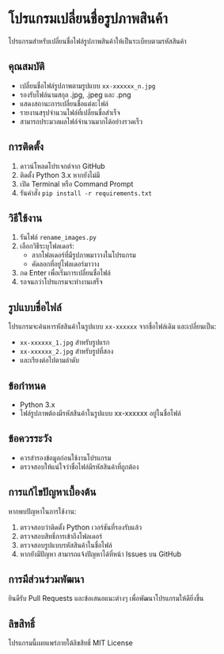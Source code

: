 # โปรแกรมเปลี่ยนชื่อรูปภาพสินค้า

โปรแกรมสำหรับเปลี่ยนชื่อไฟล์รูปภาพสินค้าให้เป็นระเบียบตามรหัสสินค้า

## คุณสมบัติ

- เปลี่ยนชื่อไฟล์รูปภาพตามรูปแบบ `xx-xxxxxx_n.jpg`
- รองรับไฟล์นามสกุล .jpg, .jpeg และ .png
- แสดงสถานะการเปลี่ยนชื่อแต่ละไฟล์
- รายงานสรุปจำนวนไฟล์ที่เปลี่ยนชื่อสำเร็จ
- สามารถประมวลผลไฟล์จำนวนมากได้อย่างรวดเร็ว

## การติดตั้ง

1. ดาวน์โหลดโปรเจกต์จาก GitHub
2. ติดตั้ง Python 3.x หากยังไม่มี
3. เปิด Terminal หรือ Command Prompt
4. รันคำสั่ง `pip install -r requirements.txt`

## วิธีใช้งาน

1. รันไฟล์ `rename_images.py`
2. เลือกวิธีระบุโฟลเดอร์:
   - ลากโฟลเดอร์ที่มีรูปภาพมาวางในโปรแกรม
   - คัดลอกที่อยู่โฟลเดอร์มาวาง
3. กด Enter เพื่อเริ่มการเปลี่ยนชื่อไฟล์
4. รอจนกว่าโปรแกรมจะทำงานเสร็จ

## รูปแบบชื่อไฟล์

โปรแกรมจะค้นหารหัสสินค้าในรูปแบบ `xx-xxxxxx` จากชื่อไฟล์เดิม และเปลี่ยนเป็น:
- `xx-xxxxxx_1.jpg` สำหรับรูปแรก
- `xx-xxxxxx_2.jpg` สำหรับรูปที่สอง
- และเรียงต่อไปตามลำดับ

## ข้อกำหนด

- Python 3.x
- ไฟล์รูปภาพต้องมีรหัสสินค้าในรูปแบบ xx-xxxxxx อยู่ในชื่อไฟล์

## ข้อควรระวัง

- ควรสำรองข้อมูลก่อนใช้งานโปรแกรม
- ตรวจสอบให้แน่ใจว่าชื่อไฟล์มีรหัสสินค้าที่ถูกต้อง

## การแก้ไขปัญหาเบื้องต้น

หากพบปัญหาในการใช้งาน:

1. ตรวจสอบว่าติดตั้ง Python เวอร์ชันที่รองรับแล้ว
2. ตรวจสอบสิทธิ์การเข้าถึงโฟลเดอร์
3. ตรวจสอบรูปแบบรหัสสินค้าในชื่อไฟล์
4. หากยังมีปัญหา สามารถแจ้งปัญหาได้ที่หน้า Issues บน GitHub

## การมีส่วนร่วมพัฒนา

ยินดีรับ Pull Requests และข้อเสนอแนะต่างๆ เพื่อพัฒนาโปรแกรมให้ดียิ่งขึ้น

## ลิขสิทธิ์

โปรแกรมนี้เผยแพร่ภายใต้ลิขสิทธิ์ MIT License
